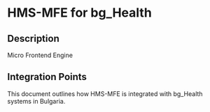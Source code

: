 # HMS-MFE for bg_Health

## Description

Micro Frontend Engine

## Integration Points

This document outlines how HMS-MFE is integrated with bg_Health systems in Bulgaria.

